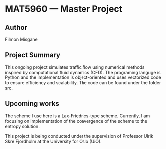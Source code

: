 
# MAT5960 — Master Project

## Author
Filmon Misgane

## Project Summary
This ongoing project simulates traffic flow using numerical methods inspired by computational fluid dynamics (CFD). The programing languge is Python and the implementation is object-oriented and uses vectorized code to ensure efficiency and scalability. The code can be found under the folder src.

## Upcoming works
The scheme I use here is a Lax-Friedrics-type scheme. Currently, I am focusing on implementation of the convergence of the scheme to the entropy solution. 

This project is being conducted under the supervision of Professor Ulrik Skre Fjordholm at the University for Oslo (UiO).


